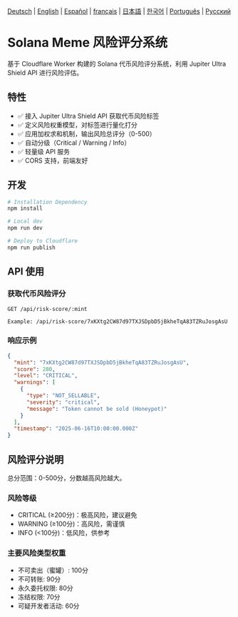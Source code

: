 <!-- Keep these links. Translations will automatically update with the README. -->
[Deutsch](https://www.readme-i18n.com/cracker999999/sol_meme_risk_score?lang=de) | 
[English](https://www.readme-i18n.com/cracker999999/sol_meme_risk_score?lang=en) | 
[Español](https://www.readme-i18n.com/cracker999999/sol_meme_risk_score?lang=es) | 
[français](https://www.readme-i18n.com/cracker999999/sol_meme_risk_score?lang=fr) | 
[日本語](https://www.readme-i18n.com/cracker999999/sol_meme_risk_score?lang=ja) | 
[한국어](https://www.readme-i18n.com/cracker999999/sol_meme_risk_score?lang=ko) | 
[Português](https://www.readme-i18n.com/cracker999999/sol_meme_risk_score?lang=pt) | 
[Русский](https://www.readme-i18n.com/cracker999999/sol_meme_risk_score?lang=ru)

# Solana Meme 风险评分系统

基于 Cloudflare Worker 构建的 Solana 代币风险评分系统，利用 Jupiter Ultra Shield API 进行风险评估。

## 特性

- ✅ 接入 Jupiter Ultra Shield API 获取代币风险标签
- ✅ 定义风险权重模型，对标签进行量化打分
- ✅ 应用加权求和机制，输出风险总评分（0-500）
- ✅ 自动分级（Critical / Warning / Info）
- ✅ 轻量级 API 服务
- ✅ CORS 支持，前端友好

## 开发

```bash
# Installation Dependency 
npm install

# Local dev
npm run dev

# Deploy to Cloudflare
npm run publish
```

## API 使用

### 获取代币风险评分

```
GET /api/risk-score/:mint

Example: /api/risk-score/7xKXtg2CW87d97TXJSDpbD5jBkheTqA83TZRuJosgAsU
```

### 响应示例

```json
{
  "mint": "7xKXtg2CW87d97TXJSDpbD5jBkheTqA83TZRuJosgAsU",
  "score": 280,
  "level": "CRITICAL",
  "warnings": [
    {
      "type": "NOT_SELLABLE",
      "severity": "critical",
      "message": "Token cannot be sold (Honeypot)"
    }
  ],
  "timestamp": "2025-06-16T10:00:00.000Z"
}
```

## 风险评分说明

总分范围：0-500分，分数越高风险越大。

### 风险等级
- CRITICAL (≥200分)：极高风险，建议避免
- WARNING (≥100分)：高风险，需谨慎
- INFO (<100分)：低风险，供参考

### 主要风险类型权重
- 不可卖出（蜜罐）: 100分
- 不可转账: 90分
- 永久委托权限: 80分
- 冻结权限: 70分
- 可疑开发者活动: 60分
